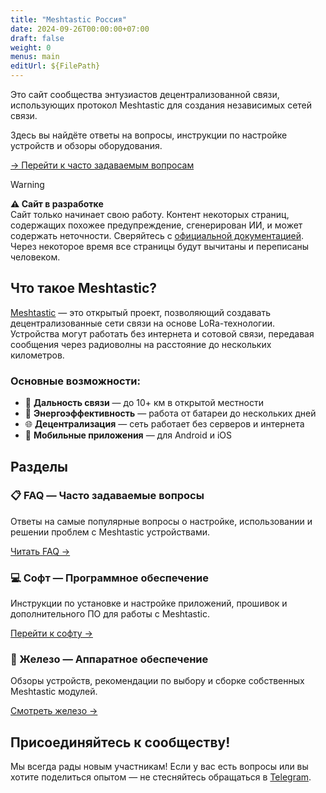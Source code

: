 ```yaml
---
title: "Meshtastic Россия"
date: 2024-09-26T00:00:00+07:00
draft: false
weight: 0
menus: main
editUrl: ${FilePath}
---
```


<div class="homepage-intro">
  <p>Это сайт сообщества энтузиастов децентрализованной связи, использующих протокол Meshtastic для создания независимых сетей связи.</p>
  <p>Здесь вы найдёте ответы на вопросы, инструкции по настройке устройств и обзоры оборудования.</p>
  <a href="/faq/" class="read-more-link">→ Перейти к часто задаваемым вопросам</a>
</div>

> [!WARNING]
> **⚠️ Сайт в разработке**  
> Сайт только начинает свою работу. Контент некоторых страниц, содержащих похожее предупреждение, сгенерирован ИИ, и может содержать неточности. Сверяйтесь с [официальной документацией](https://meshtastic.org/docs/).
> Через некоторое время все страницы будут вычитаны и переписаны человеком.

## Что такое Meshtastic?

[Meshtastic](https://meshtastic.org/) — это открытый проект, позволяющий создавать децентрализованные сети связи на основе LoRa-технологии. Устройства могут работать без интернета и сотовой связи, передавая сообщения через радиоволны на расстояние до нескольких километров.

### Основные возможности:
- 📡 **Дальность связи** — до 10+ км в открытой местности
- 🔋 **Энергоэффективность** — работа от батареи до нескольких дней
- 🌐 **Децентрализация** — сеть работает без серверов и интернета
- 📱 **Мобильные приложения** — для Android и iOS

## Разделы

<div class="highlight-box">
  <h3>📋 FAQ — Часто задаваемые вопросы</h3>
  <p>Ответы на самые популярные вопросы о настройке, использовании и решении проблем с Meshtastic устройствами.</p>
  <a href="/faq/" class="read-more-link">Читать FAQ →</a>
</div>

<div class="highlight-box">
  <h3>💻 Софт — Программное обеспечение</h3>
  <p>Инструкции по установке и настройке приложений, прошивок и дополнительного ПО для работы с Meshtastic.</p>
  <a href="/soft/" class="read-more-link">Перейти к софту →</a>
</div>

<div class="highlight-box">
  <h3>🔧 Железо — Аппаратное обеспечение</h3>
  <p>Обзоры устройств, рекомендации по выбору и сборке собственных Meshtastic модулей.</p>
  <a href="/hardware/" class="read-more-link">Смотреть железо →</a>
</div>

## Присоединяйтесь к сообществу!

Мы всегда рады новым участникам! Если у вас есть вопросы или вы хотите поделиться опытом — не стесняйтесь обращаться в [Telegram](/contact/).